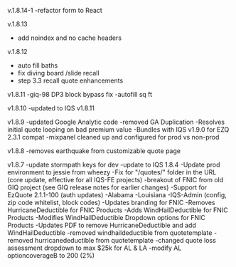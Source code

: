 v.1.8.14-1
-refactor form to React

v.1.8.13
- add noindex and no cache headers

v.1.8.12
- auto fill baths
- fix diving board /slide recall
- step 3.3 recall quote enhancements


v1.8.11
-giq-98 DP3 block bypass fix
-autofill sq ft

v1.8.10
-updated to IQS v1.8.11

v1.8.9
-updated Google Analytic code
-removed GA Duplication
-Resolves initial quote looping on bad premium value
-Bundles with IQS v1.9.0 for EZQ 2.3.1 compat
-mixpanel cleaned up and configured for prod vs non-prod

v1.8.8
-removes earthquake from customizable quote page

v1.8.7
-update stormpath keys for dev
-update to IQS 1.8.4
-Update prod environment to jessie from wheezy
-Fix for "/quotes/" folder in the URL (core update, effective for all IQS-FE projects)
-breakout of FNIC from old GIQ project (see GIQ release notes for earlier changes)
-Support for EzQuote 2.1.1-100 (auth updates)
-Alabama
-Louisiana
-IQS-Admin (config, zip code whitelist, block codes)
-Updates branding for FNIC
-Removes HurricaneDeductible for FNIC Products
-Adds WindHailDeductible for FNIC Products
-Modifies WindHailDeductible Dropdown options for FNIC Products
-Updates PDF to remove HurricaneDeductible and add WindHailDeductible
-removed windhaildeductible from quotetemplate
-removed hurricanedeductible from quotetemplate 
-changed quote loss assessment dropdown to max $25k for AL & LA
-modify AL optioncoverageB to 200 (2%)